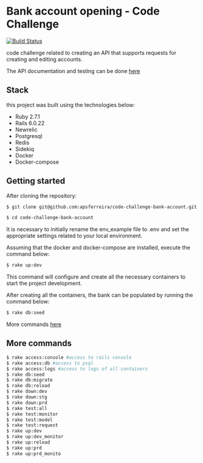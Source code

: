 # Bank account opening - Code Challenge

[![Build Status](https://travis-ci.org/apsferreira/code-challenge-bank-account.svg?branch=master)](https://travis-ci.org/apsferreira/code-challenge-bank-account)

code challenge related to creating an API that supports requests for creating and editing accounts.

The API documentation and testing can be done [here](http://docs.docker.com/compose/compose-file/#build)

## Stack

this project was built using the technologies below:

- Ruby 2.7.1
- Rails 6.0.22
- Newrelic
- Postgresql
- Redis
- Sidekiq
- Docker
- Docker-compose

##  Getting started

After cloning the repository:

```bash
$ git clone git@github.com:apsferreira/code-challenge-bank-account.git
```

```bash
$ cd code-challenge-bank-account
```

 It is necessary to initially rename the env_example file to .env and set the appropriate settings related to your local environment.

Assuming that the docker and docker-compose are installed, execute the command below:

```bash
$ rake up:dev
```

This command will configure and create all the necessary containers to start the project development.

After creating all the containers, the bank can be populated by running the command below:

```bash
$ rake db:seed
```


More commands [here](#-more-commands) 







## More commands
```bash
$ rake access:console #access to rails console 
$ rake access:db #access to psql 
$ rake access:logs #access to logs of all containers
$ rake db:seed 
$ rake db:migrate
$ rake db:reload
$ rake down:dev
$ rake down:stg
$ rake down:prd
$ rake test:all
$ rake test:monitor
$ rake test:model
$ rake test:request
$ rake up:dev
$ rake up:dev_monitor
$ rake up:reload
$ rake up:prd
$ rake up:prd_monito
```
